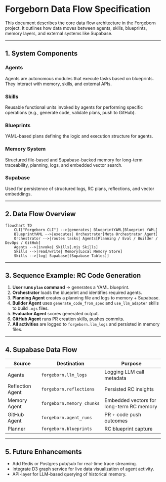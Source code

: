 
# Forgeborn Data Flow Specification

This document describes the core data flow architecture in the Forgeborn project. It outlines how data moves between agents, skills, blueprints, memory layers, and external systems like Supabase.

---

## 1. System Components

### Agents
Agents are autonomous modules that execute tasks based on blueprints. They interact with memory, skills, and external APIs.

### Skills
Reusable functional units invoked by agents for performing specific operations (e.g., generate code, validate plans, push to GitHub).

### Blueprints
YAML-based plans defining the logic and execution structure for agents.

### Memory System
Structured file-based and Supabase-backed memory for long-term traceability, planning, logs, and embedded vector search.

### Supabase
Used for persistence of structured logs, RC plans, reflections, and vector embeddings.

---

## 2. Data Flow Overview

```mermaid
flowchart TD
    CLI["Forgeborn CLI"] -->|generates| BlueprintYAML[Blueprint YAML]
    BlueprintYAML -->|executes| Orchestrator[Meta Orchestrator Agent]
    Orchestrator -->|routes tasks| Agents[Planning / Eval / Builder / DevOps / GitHub]
    Agents -->|invoke| Skills[.mjs Skills]
    Skills -->|read/write| Memory[Local Memory Store]
    Skills -->|log| Supabase[(Supabase Tables)]
```

---

## 3. Sequence Example: RC Code Generation

1. **User runs `plan` command** → generates a YAML blueprint.
2. **Orchestrator** loads the blueprint and identifies required agents.
3. **Planning Agent** creates a planning file and logs to memory + Supabase.
4. **Builder Agent** uses `generate_code_from_spec` and `use_llm_adapter` skills to build `.mjs` files.
5. **Evaluator Agent** scores generated output.
6. **GitHub Agent** runs PR creation skills, pushes commits.
7. **All activities** are logged to `forgeborn.llm_logs` and persisted in memory files.

---

## 4. Supabase Data Flow

| Source | Destination | Purpose |
|--------|-------------|---------|
| Agents | `forgeborn.llm_logs` | Logging LLM call metadata |
| Reflection Agent | `forgeborn.reflections` | Persisted RC insights |
| Memory Agent | `forgeborn.memory_chunks` | Embedded vectors for long-term RC memory |
| GitHub Agent | `forgeborn.agent_runs` | PR + code push outcomes |
| Planner | `forgeborn.blueprints` | RC blueprint capture |

---

## 5. Future Enhancements

- Add Redis or Postgres pub/sub for real-time trace streaming.
- Integrate D3 graph service for live data visualization of agent activity.
- API-layer for LLM-based querying of historical memory.

